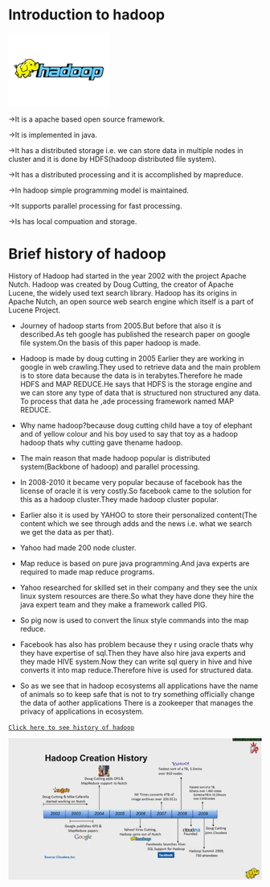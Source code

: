 # Introduction to hadoop
<img src="Images/hadoop logo.png" width=200>

->It is a apache based open source framework.

->It is implemented in java.

->It has a distributed storage i.e. we can store data in multiple nodes in cluster and it is done by HDFS(hadoop distributed file system).

->It has a distributed processing and it is accomplished by mapreduce.

->In hadoop simple programming model is maintained.

->It supports parallel processing for fast processing.

->Is has local compuation and storage.

# Brief history of hadoop
History of Hadoop had started in the year 2002 with the project Apache Nutch. Hadoop was created by Doug Cutting, the creator of Apache Lucene, the widely used text search library. Hadoop has its origins in Apache Nutch, an open source web search engine which itself is a part of Lucene Project.

- Journey of hadoop starts from 2005.But before that also it is described.As teh google has published the research paper on google file system.On the basis of this paper hadoop is made.

- Hadoop is made by doug cutting in 2005 Earlier they are working in google in web crawling.They used to retrieve data and the main problem is to store data because the 
data is in terabytes.Therefore he made HDFS and MAP REDUCE.He says that HDFS is the storage engine and we can store any type of data that is structured non structured any data.
To process that data he ,ade processing framework named MAP REDUCE.

- Why name hadoop?because doug cutting child have a toy of elephant and of yellow colour and his boy used to say that toy as a hadoop hadoop thats why cutting gave thename hadoop.

- The main reason that made hadoop popular is distributed system(Backbone of hadoop) and parallel processing.

- In 2008-2010 it became very popular because of facebook has the license of oracle it is very costly.So facebook came to the solution for this as a hadoop cluster.They made hadoop cluster popular.

- Earlier also it is used by YAHOO to store their personalized content(The content which we see through adds and the news i.e. what we search we get the data as per that).

- Yahoo had made 200 node cluster.

- Map reduce is based on pure java programming.And java experts are required to made map reduce programs.

- Yahoo researched for skilled set in their company and they see the unix linux system resources are there.So what they have done they hire the java expert team and they make 
a framework called PIG.

- So pig now is used to convert the linux style commands into the map reduce.

- Facebook has also has problem because they r using oracle thats why they have expertise of sql.Then they have also hire java experts and they made HIVE system.Now they can
write sql query in hive and hive converts it into map reduce.Therefore hive is used for structured data.

- So as we see that in hadoop ecosystems all applications have the name of animals so to keep safe that is not to try something officially change the data of aother applications
There is a zookeeper that manages the privacy of applications in ecosystem.

[`Click here to see history of hadoop`](https://youtu.be/JMmlc7SNh7o)

<img src="Images/history of hadoop.png" width=600>
